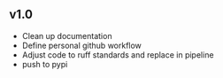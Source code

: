## v1.0

- Clean up documentation
- Define personal github workflow
- Adjust code to ruff standards and replace in pipeline
- push to pypi

